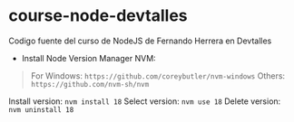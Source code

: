 # course-node-devtalles
Codigo fuente del curso de NodeJS de Fernando Herrera en Devtalles


* Install Node Version Manager NVM: 
> For Windows: `https://github.com/coreybutler/nvm-windows`
> Others: `https://github.com/nvm-sh/nvm`

Install version: `nvm install 18`
Select version: `nvm use 18`
Delete version: `nvm uninstall 18`